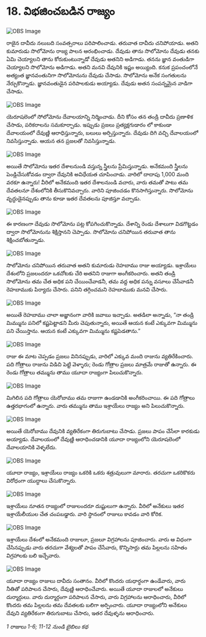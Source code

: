 # 18. విభజించబడిన రాజ్యం

![OBS Image](https://cdn.door43.org/obs/jpg/360px/obs-en-18-01.jpg)

రాజైన దావీదు నలుబది సంవత్సరాలు పరిపాలించాడు. తరువాత దావీదు చనిపోయాడు. అతని కుమారుడు సొలోమోను రాజ్య పాలన ఆరంభించాడు.  దేవుడు తాను సొలోమోను దేవుడు తనకు ఏమి చెయ్యాలని తాను కోరుకుంటున్నాడో దేవుడు అతనిని అడిగాడు. తనను జ్ఞాన వంతుడిగా చెయ్యాలని సొలోమోను అడిగాడు. అతని మనవి దేవునికి ఇష్టం అయ్యింది. కనుక ప్రపంచంలోనే అత్యంత జ్ఞానవంతునిగా సొలోమోనును దేవుడు చేసాడు. సొలోమోను అనేక సంగతులను నేర్చుకొన్నాడు. జ్ఞానవంతుడైన పరిపాలకుడు అయ్యాడు. దేవుడు అతన సంపన్నమైన వాడిగా చేసాడు. 

![OBS Image](https://cdn.door43.org/obs/jpg/360px/obs-en-18-02.jpg)

యెరూషలెంలో సోలోమోను దేవాలయాన్ని నిర్మించాడు. దీని కోసం తన తండ్రి దావీదు ప్రణాళిక చేసాడు, పరికరాలను సమకూర్చాడు. ఇప్పుడు ప్రజలు ప్రత్యక్షగుడారం లో కాకుండా దేవాలయంలో దేవుణ్ణి ఆరాధిస్తున్నారు, బలులు అర్పిస్తున్నారు. దేవుడు దిగి వచ్చి దేవాలయంలో నివసిస్తున్నాడు. ఆయన తన ప్రజలతో నివసిస్తున్నాడు.  

![OBS Image](https://cdn.door43.org/obs/jpg/360px/obs-en-18-03.jpg)

అయితే సొలోమోను ఇతర దేశాలనుండి వస్తున్న స్త్రీలను ప్రేమిస్తున్నాడు. అనేకమంది స్త్రీలను పెండ్లిచేసుకోవడం ద్వారా దేవునికి అవిధేయత చూపించాడు. వారిలో దాదాపు 1,000 మంది వరకూ ఉన్నారు! వీరిలో అనేకమంది ఇతర దేశాలనుండి వచారు, వారు తమతో పాటు తమ దేవతలనూ దేశంలోనికి తీసుకొనివచ్చారు. వారిని పూజించడం కొనసాగిస్తున్నారు. సొలోమోను వృద్ధుడైనప్పుడు తాను కూడా ఇతర దేవతలను పూజిస్తూ వచ్చాడు.

![OBS Image](https://cdn.door43.org/obs/jpg/360px/obs-en-18-04.jpg)

ఈ కారణంగా దేవుడు సొలోమోను పట్ల కోపగించుకొన్నాడు. దేశాన్ని రెండు దేశాలుగా విడగొట్టడం ద్వారా సొలోమోనును శిక్షిస్తానని చెప్పాడు. సొలోమోను చనిపోయిన తరువాత తాను శిక్షించబోతున్నాడు.

![OBS Image](https://cdn.door43.org/obs/jpg/360px/obs-en-18-05.jpg)

సొలోమోను చనిపోయిన తరువాత అతని కుమారుడు రెహబాము రాజు అయ్యాడు. ఇశ్రాయేలు దేశంలోని ప్రజలందరూ ఒకచోటకు చేరి అతనిని రాజుగా అంగీకరించారు. అతని తండ్రి సొలోమోను తమ చేత అధిక పని చేయించేవాడనీ, తమ వద్ద అధిక పన్ను వసూలు చేసేవాడనీ రెహబాముకు పిర్యాదు చేసారు. పనిని తగ్గించమని రెహబాముకు మనవి చేసారు.

![OBS Image](https://cdn.door43.org/obs/jpg/360px/obs-en-18-06.jpg)

అయితే రెహబాము చాలా అజ్ఞానంగా వారికి జవాబు ఇచ్చాడు. అతడిలా అన్నాడు, “నా తండ్రి మిమ్మును పనిలో కష్టపెట్టాడని మీరు చెపుతున్నారు, అయితే ఆయన కంటే ఎక్కువగా మిమ్మును పని చేయిస్తాను. ఆయన కంటే ఎక్కువగా మిమ్మును కష్టపెడతాను.” 

![OBS Image](https://cdn.door43.org/obs/jpg/360px/obs-en-18-07.jpg)

రాజు ఈ మాట చెప్పడం ప్రజలు వినినప్పుడు, వారిలో ఎక్కువ మంది రాజును వ్యతిరేకించారు. పది గోత్రాలు రాజును విడిచి పెట్టి వెళ్ళారు; రెండు గోత్రాల ప్రజలు మాత్రమే రాజుతో ఉన్నారు. ఈ రెండు గోత్రాలు తమ్మును తాము యూదా రాజ్యంగా పిలుచుకొన్నారు.

![OBS Image](https://cdn.door43.org/obs/jpg/360px/obs-en-18-08.jpg)

మిగిలిన పది గోత్రాలు యెరోబాము తమ రాజుగా ఉండడానికి అంగీకరించాయి. ఈ పది గోత్రాలు ఉత్తరభాగంలో ఉన్నారు. వారు తమ్మును తాము ఇశ్రాయేలు రాజ్యం అని పిలుచుకొన్నారు.

![OBS Image](https://cdn.door43.org/obs/jpg/360px/obs-en-18-09.jpg)

అయితే యెరోబాము దేవునికి వ్యతిరేకంగా తిరుగుబాటు చేసాడు. ప్రజలు పాపం చేసేలా కారకుడు అయ్యాడు. దేవాలయంలో దేవుణ్ణి ఆరాధించడానికి యూదా రాజ్యంలోని యెరూషలెంలో దేవాలయానికి వెళ్ళలేదు.

![OBS Image](https://cdn.door43.org/obs/jpg/360px/obs-en-18-10.jpg)

యూదా రాజ్యం, ఇశ్రాయేలు రాజ్యం ఒకరికి ఒకరు శత్రువులుగా మారారు. తరచుగా ఒకరికొకరు విరోధంగా యుద్ధాలు చేసుకొన్నారు.

![OBS Image](https://cdn.door43.org/obs/jpg/360px/obs-en-18-11.jpg)

ఇశ్రాయేలు నూతన రాజ్యంలో రాజులందరూ దుష్టులుగా ఉన్నారు. వీరిలో అనేకులు ఇతర ఇశ్రాయేలీయుల చేత చంపబడ్డారు. వారి స్థానంలో రాజులు కావడం వారి కోరిక.

![OBS Image](https://cdn.door43.org/obs/jpg/360px/obs-en-18-12.jpg)

ఇశ్రాయేలు దేశంలో అనేకమంది రాజులూ, ప్రజలూ విగ్రహాలను పూజించారు. వారు ఆ విధంగా చేసినప్పుడు వారు తరచుగా వేశ్యలతో పాపం చేసేవారు, కొన్నిసార్లు తమ పిల్లలను సహితం విగ్రహాలకు బలి ఇచ్చేవారు.

![OBS Image](https://cdn.door43.org/obs/jpg/360px/obs-en-18-13.jpg)

యూదా రాజ్యం రాజులు దావీదు సంతానం. వీరిలో కొందరు యధార్ధంగా ఉండేవారు, వారు నీతితో పరిపాలన చేసారు, దేవుణ్ణి ఆరాధించేవారు. అయితే యూదా రాజులలో అనేకులు దుర్మార్గులు. వారు దుర్మార్గంగా పరిపాలన చేసారు, వారు విగ్రహాలను ఆరాధించారు, వీరిలో కొందరు తమ పిల్లలను తమ దేవతలకు బలిగా అర్పించారు. యూదా రాజ్యంలోని అనేకులు దేవుని వ్యతిరేకంగా తిరుగుబాటు చేసారు, ఇతర దేవుళ్ళను ఆరాధించారు.

_1 రాజులు 1-6; 11-12 నుండి బైబిలు కథ_

